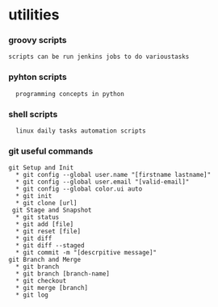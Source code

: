 # utilities

  ### groovy scripts ###
  
    scripts can be run jenkins jobs to do varioustasks
  ### pyhton scripts ###
      programming concepts in python
  
 ### shell scripts ###
      linux daily tasks automation scripts
      
### git useful commands ###
    git Setup and Init
      * git config --global user.name "[firstname lastname]" 
      * git config --global user.email "[valid-email]"
      * git config --global color.ui auto
      * git init
      * git clone [url]
     git Stage and Snapshot
      * git status
      * git add [file]
      * git reset [file]
      * git diff
      * git diff --staged
      * git commit -m "[descrpitive message]"
    git Branch and Merge
      * git branch
      * git branch [branch-name]
      * git checkout
      * git merge [branch]
      * git log
     

